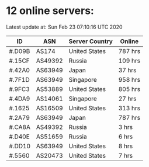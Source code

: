 # 12 online servers:

Latest update at: Sun Feb 23 07:10:16 UTC 2020

| ID | ASN | Server Country | Online |
| -- | --- | -------------- | ------ |
| #.D09B | AS174 | United States | 787 hrs |
| #.15CF | AS49392 | Russia | 109 hrs |
| #.42A0 | AS63949 | Japan | 37 hrs |
| #.7F1D | AS63949 | Singapore | 958 hrs |
| #.9FC3 | AS53889 | United States | 805 hrs |
| #.4DA9 | AS14061 | Singapore | 27 hrs |
| #.1625 | AS16509 | United States | 313 hrs |
| #.2A79 | AS63949 | Japan | 787 hrs |
| #.CA8A | AS49392 | Russia | 3 hrs |
| #.D40E | AS51659 | Russia | 6 hrs |
| #.DD10 | AS63949 | United States | 8 hrs |
| #.5560 | AS20473 | United States | 7 hrs |

